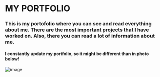 #                                                                 MY PORTFOLIO

### This is my portofolio where you can see and read everything about me. There are the most important projects that I have worked on. Also, there you can read a lot of information about me.

#### I constantly update my portfolio, so it might be different than in photo below!

![image](https://i.ibb.co/HBfyj3F/portfolio.png)
